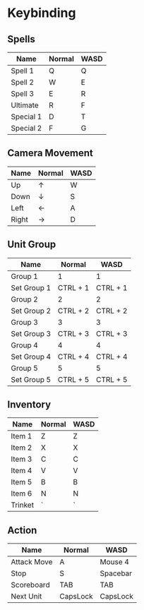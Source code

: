 # Keybinding

## Spells

| Name | Normal | WASD |
|------|--------|------|
| Spell 1 | Q | Q |
| Spell 2 | W | E |
| Spell 3 | E | R |
| Ultimate | R | F |
| Special 1 | D | T |
| Special 2 | F | G |

## Camera Movement

| Name | Normal | WASD |
|------|--------|------|
| Up | ↑ | W |
| Down | ↓ | S |
| Left | ← | A |
| Right | → | D |

## Unit Group

| Name | Normal | WASD |
|------|--------|------|
| Group 1 | 1 | 1 |
| Set Group 1 | CTRL + 1 | CTRL + 1 |
| Group 2 | 2 | 2 |
| Set Group 2 | CTRL + 2 | CTRL + 2 |
| Group 3 | 3 | 3 |
| Set Group 3 | CTRL + 3 | CTRL + 3 |
| Group 4 | 4 | 4 |
| Set Group 4 | CTRL + 4 | CTRL + 4 |
| Group 5 | 5 | 5 |
| Set Group 5 | CTRL + 5 | CTRL + 5 |

## Inventory

| Name | Normal | WASD |
|------|--------|------|
| Item 1 | Z | Z |
| Item 2 | X | X |
| Item 3 | C | C |
| Item 4 | V | V |
| Item 5 | B | B |
| Item 6 | N | N |
| Trinket | ` | ` |

## Action

| Name | Normal | WASD |
|------|--------|------|
| Attack Move | A | Mouse 4 |
| Stop | S | Spacebar |
| Scoreboard | TAB | TAB |
| Next Unit | CapsLock | CapsLock |
